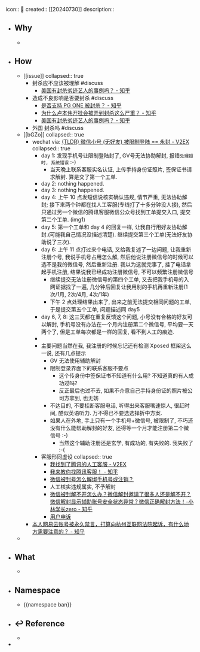 icon:: 📄
created:: [[20240730]]
description::

- ## Why
  -
- ## How
  - [[issue]]
    collapsed:: true
    - 封杀应不应该被理解 #discuss
      - [美国有封杀劣迹艺人的事例吗？ - 知乎](https://www.zhihu.com/question/26032041)
    - 造成不良影响是否要封杀 #discuss
      - [是否支持 PG ONE 被封杀？ - 知乎](https://www.zhihu.com/question/265138699)
      - [为什么卢本伟开挂会被弄到封杀这么严重？ - 知乎](https://www.zhihu.com/question/296986768)
      - [美国有封杀劣迹艺人的事例吗？ - 知乎](https://www.zhihu.com/question/26032041)
    - 外国 封杀吗 #discuss
  - [[bGZo]]
    collapsed:: true
    - wechat  via: [(TLDR) 微信小号 (无好友) 被限制登陆 == 永封 - V2EX](https://v2ex.com/t/857226#reply7)
      collapsed:: true
      - day 1: 发现手机号让限制登陆封了, GV号无法协助解封, 报错`处理超时, 系统错误` :-)
        - 当天晚上联系客服实名认证, 上传手持身份证照片, 签保证书请求解封. 算是交了第一个工单.
      - day 2: nothing happened.
      - day 3: nothing happened.
      - day 4: 上午 10 点发短信说核实确认违规, 情节严重, 无法协助解封; 接下来两个钟都在找人工客服(专线打了十多分钟没人接), 然后只通过另一个微信的腾讯客服微信公众号找到工单提交入口, 提交第二个工单.
        (img1)
      - day 5: 第一个工单和 day 4 的回复一样, 让我自行用好友协助解封.(可能我自己情况没描述清楚). 继续提交第三个工单(无法好友协助说了三次).
      - day 6: 上午 11 点打过来个电话, 又给我复述了一边问题, 让我重新注册个号, 我说手机号占用怎么解, 然后他说注册微信号的时候可以选不是我的微信号, 然后重新注册. 我以为这就完事了, 挂了电话拿起手机注册, 结果说我已经成功注册微信号, 不可以频繁注册微信号
        - 继续提交无法注册微信号的第四个工单, 又去把我手机号的入网证据找了一遍, 几分钟后回复让我用别的手机再重新注册(1次/1月, 2次/4月, 4次/1年)
        - 下午 2 点处理结果出来了, 出来之前无法提交相同问题的工单, 于是提交第五个工单, 问题描述同 day5
      - day 6, 7, 8: 这三天都在重复反馈这个问题, 小号没有合格的好友可以解封, 手机号没有办法在一个月内注册第二个微信号, 平均要一天两个了, 但是工单每次都是一样的回复, 看不到人工的痕迹.
      -
      - 主要问题当然在我, 我注册的时候忘记还有检测 Xposed 框架这么一说, 还有几点提示
        - GV 无法使用辅助解封
        - 限制登录界面下的联系客服不要点
          - 这个传身份中签保证书不知道有什么用? 不知道真的有人成功过吗?
          - 反正最后也过不去, 如果不介意自己手持身份证的照片被公司方拿到, 也无妨
        - 不达目的, 不要挂断客服电话, 听得出来客服嘴速惊人, 很赶时间, 酷似英语听力. 万不得已不要选选择折中方案.
        - 如果人在外地, 手上只有一个手机号+微信号, 被限制了, 不巧还没有什么能帮助解封的好友, 还得等一个月才能注册第二个微信号 :-)
          - 当然这个辅助注册还是玄学, 有成功的, 有失败的. 我失败了 :-(
      - 客服形同虚设
        collapsed:: true
        - [我找到了腾讯的人工客服 - V2EX](https://www.v2ex.com/t/703275?p=1)
        - [我来教你找腾讯客服！ - 知乎](https://zhuanlan.zhihu.com/p/100539376)
        - [微信被封号怎么解绑手机号或注销？](https://baijiahao.baidu.com/s?id=1730520767553108250&wfr=spider&for=pc)
        - 人工核实违规属实, 不予解封
        - [微信被封解不开怎么办？微信解封邀请了很多人还是解不开？微信解封显示辅助账号安全状态异常？微信正确解封方法！-小林学长zero - 知乎](https://zhuanlan.zhihu.com/p/382722378)
        - [用户申诉](http://14.18.100.118:9999/webPage03/pages/step1.html)
    - [本人网易云账号被永久禁言，打算向杭州互联网法院起诉，有什么地方需要注意的？ - 知乎](https://www.zhihu.com/question/415443867)
  -
- ## What
  -
- ## Namespace
  - {{namespace ban}}
- ## ↩ Reference
  -
-